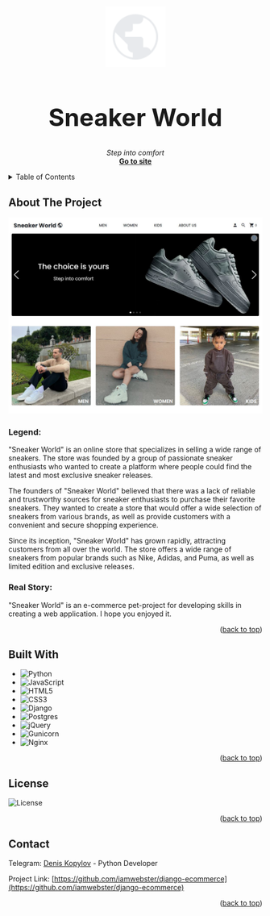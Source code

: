 <a href="https://sneaker-world.ru/" style="display: block;" align="center">
<img src="github_images/public.svg" style="width: 120px;">
</a>
<h1 style="font-size: 48px;" align="center">Sneaker World </h1>

<p align="center">
  <i>Step into comfort</i>
  <br />
  <a href="https://sneaker-world.ru"><strong>Go to site</strong></a>
</p>


<details>
  <summary>Table of Contents</summary>

- [About The Project](#about-the-project)
  - [Legend:](#legend)
  - [Real Story:](#real-story)
- [Built With](#built-with)
- [License](#license)
- [Contact](#contact)

</details>


## About The Project

<a href="https://sneaker-world.ru" align="center">
  <img src="github_images/main_page.jpg" />
</a>

### Legend:
"Sneaker World" is an online store that specializes in selling a wide range of sneakers. The store was founded by a group of passionate sneaker enthusiasts who wanted to create a platform where people could find the latest and most exclusive sneaker releases.

The founders of "Sneaker World" believed that there was a lack of reliable and trustworthy sources for sneaker enthusiasts to purchase their favorite sneakers. They wanted to create a store that would offer a wide selection of sneakers from various brands, as well as provide customers with a convenient and secure shopping experience.

Since its inception, "Sneaker World" has grown rapidly, attracting customers from all over the world. The store offers a wide range of sneakers from popular brands such as Nike, Adidas, and Puma, as well as limited edition and exclusive releases.

### Real Story:
"Sneaker World" is an e-commerce pet-project for developing skills in creating a web application. I hope you enjoyed it.

<p align="right">(<a href="#readme-top">back to top</a>)</p>

## Built With


* ![Python](https://img.shields.io/badge/python-3670A0?style=for-the-badge&logo=python&logoColor=ffdd54)
* ![JavaScript](https://img.shields.io/badge/javascript-%23323330.svg?style=for-the-badge&logo=javascript&logoColor=%23F7DF1E)
* ![HTML5](https://img.shields.io/badge/html5-%23E34F26.svg?style=for-the-badge&logo=html5&logoColor=white)
* ![CSS3](https://img.shields.io/badge/css3-%231572B6.svg?style=for-the-badge&logo=css3&logoColor=white)
* ![Django](https://img.shields.io/badge/django-%23092E20.svg?style=for-the-badge&logo=django&logoColor=white)
* ![Postgres](https://img.shields.io/badge/postgres-%23316192.svg?style=for-the-badge&logo=postgresql&logoColor=white)
* ![jQuery](https://img.shields.io/badge/jquery-%230769AD.svg?style=for-the-badge&logo=jquery&logoColor=white)
* ![Gunicorn](https://img.shields.io/badge/gunicorn-%298729.svg?style=for-the-badge&logo=gunicorn&logoColor=white)
* ![Nginx](https://img.shields.io/badge/nginx-%23009639.svg?style=for-the-badge&logo=nginx&logoColor=white)


<p align="right">(<a href="#readme-top">back to top</a>)</p>


## License
![License](https://img.shields.io/badge/License-The_Unlicense-green)

<p align="right">(<a href="#readme-top">back to top</a>)</p>

## Contact

Telegram: [Denis Kopylov](https://t.me/TimeToBeShine) - Python Developer

Project Link: [https://github.com/iamwebster/django-ecommerce](https://github.com/iamwebster/django-ecommerce)

<p align="right">(<a href="#readme-top">back to top</a>)</p>



